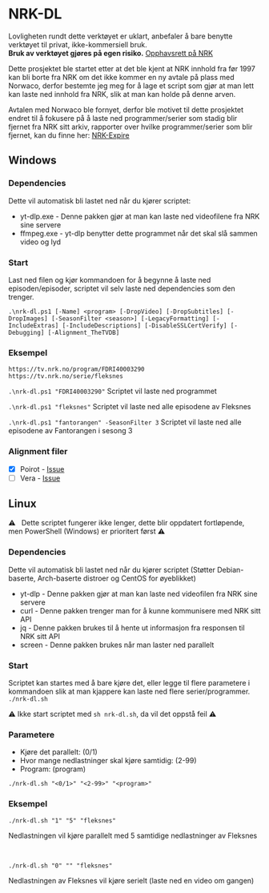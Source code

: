 # NRK-DL

Lovligheten rundt dette verktøyet er uklart, anbefaler å bare benytte verktøyet til privat, ikke-kommersiell bruk.<br>
**Bruk av verktøyet gjøres på egen risiko.** [Opphavsrett på NRK](https://www.nrk.no/etikk/opphavsrett-pa-nrk.no-1.2843522)

Dette prosjektet ble startet etter at det ble kjent at NRK innhold fra før 1997 kan bli borte fra NRK om det ikke kommer en ny avtale på plass med Norwaco, derfor bestemte jeg meg for å lage et script som gjør at man lett kan laste ned innhold fra NRK, slik at man kan holde på denne arven.

Avtalen med Norwaco ble fornyet, derfor ble motivet til dette prosjektet endret til å fokusere på å laste ned programmer/serier som stadig blir fjernet fra NRK sitt arkiv, rapporter over hvilke programmer/serier som blir fjernet, kan du finne her: [NRK-Expire](https://github.com/ljskatt/nrk-expire)

## Windows

### Dependencies

Dette vil automatisk bli lastet ned når du kjører scriptet:

- yt-dlp.exe - Denne pakken gjør at man kan laste ned videofilene fra NRK sine servere
- ffmpeg.exe - yt-dlp benytter dette programmet når det skal slå sammen video og lyd

### Start

Last ned filen og kjør kommandoen for å begynne å laste ned episoden/episoder, scriptet vil selv laste ned dependencies som den trenger.

`.\nrk-dl.ps1 [-Name] <program> [-DropVideo] [-DropSubtitles] [-DropImages] [-SeasonFilter <season>] [-LegacyFormatting] [-IncludeExtras] [-IncludeDescriptions] [-DisableSSLCertVerify] [-Debugging] [-Alignment_TheTVDB]`

### Eksempel

```
https://tv.nrk.no/program/FDRI40003290
https://tv.nrk.no/serie/fleksnes
```

`.\nrk-dl.ps1 "FDRI40003290"`
Scriptet vil laste ned programmet

`.\nrk-dl.ps1 "fleksnes"`
Scriptet vil laste ned alle episodene av Fleksnes

`.\nrk-dl.ps1 "fantorangen" -SeasonFilter 3`
Scriptet vil laste ned alle episodene av Fantorangen i sesong 3

### Alignment filer

- [x] Poirot - [Issue](https://github.com/ljskatt/nrk-dl/issues/5)
- [ ] Vera - [Issue](https://github.com/ljskatt/nrk-dl/issues/4)

## Linux
:warning: &nbsp; Dette scriptet fungerer ikke lenger, dette blir oppdatert fortløpende, men PowerShell (Windows) er prioritert først :warning:

### Dependencies

Dette vil automatisk bli lastet ned når du kjører scriptet (Støtter Debian-baserte, Arch-baserte distroer og CentOS for øyeblikket)

- yt-dlp - Denne pakken gjør at man kan laste ned videofilen fra NRK sine servere
- curl - Denne pakken trenger man for å kunne kommunisere med NRK sitt API
- jq - Denne pakken brukes til å hente ut informasjon fra responsen til NRK sitt API
- screen - Denne pakken brukes når man laster ned parallelt

### Start
Scriptet kan startes med å bare kjøre det, eller legge til flere parametere i kommandoen slik at man kjappere kan laste ned flere serier/programmer.
`./nrk-dl.sh`

:warning: Ikke start scriptet med `sh nrk-dl.sh`, da vil det oppstå feil :warning:

### Parametere

- Kjøre det parallelt: (0/1)
- Hvor mange nedlastninger skal kjøre samtidig: (2-99)
- Program: (program)

`./nrk-dl.sh "<0/1>" "<2-99>" "<program>"`


### Eksempel

`./nrk-dl.sh "1" "5" "fleksnes"`

Nedlastningen vil kjøre parallelt med 5 samtidige nedlastninger av Fleksnes

<br>

`./nrk-dl.sh "0" "" "fleksnes"`

Nedlastningen av Fleksnes vil kjøre serielt (laste ned en video om gangen)
